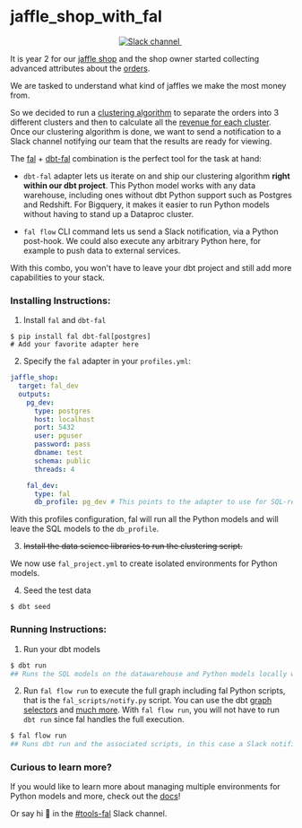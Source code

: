 # jaffle_shop_with_fal

<p align="center">
  <a href="https://getdbt.slack.com/archives/C02V8QW3Q4Q">
    <img src="https://badgen.net/badge/icon/%23tools-fal%20on%20dbt%20Slack/orange?icon=slack&label" alt="Slack channel" />
  </a>&nbsp;
</p>

It is year 2 for our [jaffle shop](https://github.com/dbt-labs/jaffle_shop) and the shop owner started collecting advanced attributes about the [orders](https://github.com/fal-ai/jaffle_shop_with_fal/blob/main/seeds/raw_order_attributes.csv).

We are tasked to understand what kind of jaffles we make the most money from.

So we decided to run a [clustering algorithm](https://github.com/fal-ai/jaffle_shop_with_fal/blob/main/clustering.py) to separate the orders into 3 different clusters and then to calculate all the [revenue for each cluster](https://github.com/fal-ai/jaffle_shop_with_fal/blob/main/models/cluster_stats.sql). Once our clustering algorithm is done, we want to send a notification to a Slack channel notifying our team that the results are ready for viewing.

The [fal](https://github.com/fal-ai/fal) + [dbt-fal](https://github.com/fal-ai/fal/tree/main/adapter) combination is the perfect tool for the task at hand:

- `dbt-fal` adapter lets us iterate on and ship our clustering algorithm **right within our dbt project**. This Python model works with any data warehouse, including ones without dbt Python support such as Postgres and Redshift. For Bigquery, it makes it easier to run Python models without having to stand up a Dataproc cluster.

- `fal flow` CLI command lets us send a Slack notification, via a Python post-hook. We could also execute any arbitrary Python here, for example to push data to external services.

With this combo, you won't have to leave your dbt project and still add more capabilities to your stack.

### Installing Instructions:

1. Install `fal` and `dbt-fal`

```
$ pip install fal dbt-fal[postgres]
# Add your favorite adapter here
```

2. Specify the `fal` adapter in your `profiles.yml`:

```yaml
jaffle_shop:
  target: fal_dev
  outputs:
    pg_dev:
      type: postgres
      host: localhost
      port: 5432
      user: pguser
      password: pass
      dbname: test
      schema: public
      threads: 4

    fal_dev:
      type: fal
      db_profile: pg_dev # This points to the adapter to use for SQL-related tasks
```

With this profiles configuration, fal will run all the Python models and will leave the SQL models to the `db_profile`.

3. ~~Install the data science libraries to run the clustering script.~~

We now use `fal_project.yml` to create isolated environments for Python models.

4. Seed the test data

```
$ dbt seed
```

### Running Instructions:

1. Run your dbt models

```bash
$ dbt run
## Runs the SQL models on the datawarehouse and Python models locally with fal
```

2. Run `fal flow run` to execute the full graph including fal Python scripts, that is the `fal_scripts/notify.py` script.
You can use the dbt [graph selectors](https://docs.getdbt.com/reference/node-selection/graph-operators) and [much more](https://docs.fal.ai/).
With `fal flow run`, you will not have to run `dbt run` since fal handles the full execution.

```bash
$ fal flow run
## Runs dbt run and the associated scripts, in this case a Slack notification is triggered
```

### Curious to learn more?

If you would like to learn more about managing multiple environments for Python models and more, check out the [docs](https://docs.fal.ai)!

Or say hi 👋 in the [#tools-fal](https://getdbt.slack.com/archives/C02V8QW3Q4Q) Slack channel.

